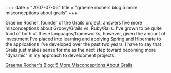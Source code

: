 +++
date = "2007-07-06"
title = "graeme rochers blog 5 more misconceptions about grails"
+++

Graeme Rocher, founder of the Grails project, answers five more misconceptions about Groovy/Grails vs. Ruby/Rails. I've grown to be quite fond of both of these languages/frameworks; however, given the amount of investment I've placed into learning and applying Spring and Hibernate to the applications I've developed over the past two years, I have to say that Grails just makes sense for me as the next step toward becoming more "dynamic" in my approach to development projects.  
  
[Graeme Rocher's Blog: 5 More Misconceptions About Grails](http://graemerocher.blogspot.com/2007/07/5-more-misconceptions-about-grails.html)
